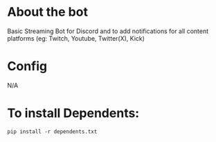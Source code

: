 # About the bot
Basic Streaming Bot for Discord and to add notifications for all content platforms
(eg: Twitch, Youtube, Twitter(X), Kick)

# Config
N/A

# To install Dependents:
```
pip install -r dependents.txt
```
